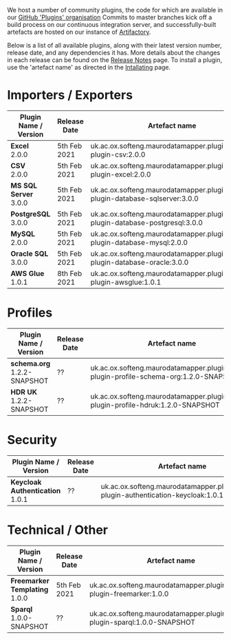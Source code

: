 We host a number of community plugins, the code for which are available in
our [GitHub 'Plugins' organisation](https://github.com/MauroDataMapper-Plugins)
Commits to master branches kick off a build process on our continuous integration server, and successfully-built artefacts are hosted on our instance
of [Artifactory](https://jenkins.cs.ox.ac.uk/artifactory).

Below is a list of all available plugins, along with their latest version number, release date, and any dependencies it has. More details about the
changes in each release can be found on the [Release Notes](/about/release-notes) page. To install a plugin, use the 'artefact name' as directed in
the [Intallating](/installing/docker) page.

# Importers / Exporters

<table style="width: 100%;">
    <thead>
        <tr>
            <th style="width: 25%;"><b>Plugin Name / Version</b></th>
            <th style="width: 20%;"><b>Release Date</b></th>
            <th style="width: 25%;"><b>Artefact name</b></th>
            <th style="width: 30%;"><b>Dependencies</b></th>
        </tr>
    </thead>
    <tbody>
        <tr>
            <td><b>Excel</b><br/>2.0.0</td>
            <td>5th Feb 2021</td>
            <td>uk.ac.ox.softeng.maurodatamapper.plugins:mdm-plugin-csv:2.0.0</td>
            <td>Core &gt;= 4.0.0</td>
        </tr>
        <tr>
            <td><b>CSV</b><br/>2.0.0</td>
            <td>5th Feb 2021</td>
            <td>uk.ac.ox.softeng.maurodatamapper.plugins:mdm-plugin-excel:2.0.0</td>
            <td>Core &gt;= 4.0.0</td>
        </tr>
        <tr>
            <td><b>MS SQL Server</b><br/>3.0.0</td>
            <td>5th Feb 2021</td>
            <td>uk.ac.ox.softeng.maurodatamapper.plugins:mdm-plugin-database-sqlserver:3.0.0</td>
            <td>Core &gt;= 4.0.0</td>
        </tr>
        <tr>
            <td><b>PostgreSQL</b><br/>3.0.0</td>
            <td>5th Feb 2021</td>
            <td>uk.ac.ox.softeng.maurodatamapper.plugins:mdm-plugin-database-postgresql:3.0.0</td>
            <td>Core &gt;= 4.0.0</td>
        </tr>
        <tr>
            <td><b>MySQL</b><br/>2.0.0</td>
            <td>5th Feb 2021</td>
            <td>uk.ac.ox.softeng.maurodatamapper.plugins:mdm-plugin-database-mysql:2.0.0</td>
            <td>Core &gt;= 4.0.0</td>
        </tr>
        <tr>
            <td><b>Oracle SQL</b><br/>3.0.0</td>
            <td>5th Feb 2021</td>
            <td>uk.ac.ox.softeng.maurodatamapper.plugins:mdm-plugin-database-oracle:3.0.0</td>
            <td>Core &gt;= 4.0.0</td>
        </tr>
        <tr>
            <td><b>AWS Glue</b><br/>1.0.1</td>
            <td>8th Feb 2021</td>
            <td>uk.ac.ox.softeng.maurodatamapper.plugins:mdm-plugin-awsglue:1.0.1</td>
            <td>Core &gt;= 4.0.0</td>
        </tr>
    </tbody>
</table>

# Profiles

<table style="width: 100%;">
    <thead>
        <tr>
            <th style="width: 25%;"><b>Plugin Name / Version</b></th>
            <th style="width: 20%;"><b>Release Date</b></th>
            <th style="width: 25%;"><b>Artefact name</b></th>
            <th style="width: 30%;"><b>Dependencies</b></th>
        </tr>
    </thead>
    <tbody>
        <tr>
            <td><b>schema.org</b><br/>1.2.2-SNAPSHOT</td>
            <td> ?? </td>
            <td>uk.ac.ox.softeng.maurodatamapper.plugins:mdm-plugin-profile-schema-org:1.2.0-SNAPSHOT</td>
            <td>Core &gt; 4.0.0</td>
        </tr>
        <tr>
            <td><b>HDR UK</b><br/>1.2.2-SNAPSHOT</td>
            <td> ?? </td>
            <td>uk.ac.ox.softeng.maurodatamapper.plugins:mdm-plugin-profile-hdruk:1.2.0-SNAPSHOT</td>
            <td>Core &gt; 4.0.0</td>
        </tr>
    </tbody>
</table>

# Security

<table style="width: 100%;">
    <thead>
        <tr>
            <th style="width: 25%;"><b>Plugin Name / Version</b></th>
            <th style="width: 20%;"><b>Release Date</b></th>
            <th style="width: 25%;"><b>Artefact name</b></th>
            <th style="width: 30%;"><b>Dependencies</b></th>
        </tr>
    </thead>
    <tbody>
        <tr>
            <td><b>Keycloak Authentication</b><br/>1.0.1</td>
            <td> ?? </td>
            <td>uk.ac.ox.softeng.maurodatamapper.plugins:mdm-plugin-authentication-keycloak:1.0.1</td>
            <td>Core &gt; 4.0.0</td>
        </tr>
    </tbody>
</table>

# Technical / Other

<table style="width: 100%;">
    <thead>
        <tr>
            <th style="width: 25%;"><b>Plugin Name / Version</b></th>
            <th style="width: 20%;"><b>Release Date</b></th>
            <th style="width: 25%;"><b>Artefact name</b></th>
            <th style="width: 30%;"><b>Dependencies</b></th>
        </tr>
    </thead>
    <tbody>
        <tr>
            <td><b>Freemarker Templating</b><br/>1.0.0</td>
            <td>5th Feb 2021</td>
            <td>uk.ac.ox.softeng.maurodatamapper.plugins:mdm-plugin-freemarker:1.0.0</td>
            <td>Core &gt; 4.0.0</td>
        </tr>
        <tr>
            <td><b>Sparql</b><br/>1.0.0-SNAPSHOT</td>
            <td> ?? </td>
            <td>uk.ac.ox.softeng.maurodatamapper.plugins:mdm-plugin-sparql:1.0.0-SNAPSHOT</td>
            <td>Core &gt; 4.0.0</td>
        </tr>
    </tbody>
</table>

